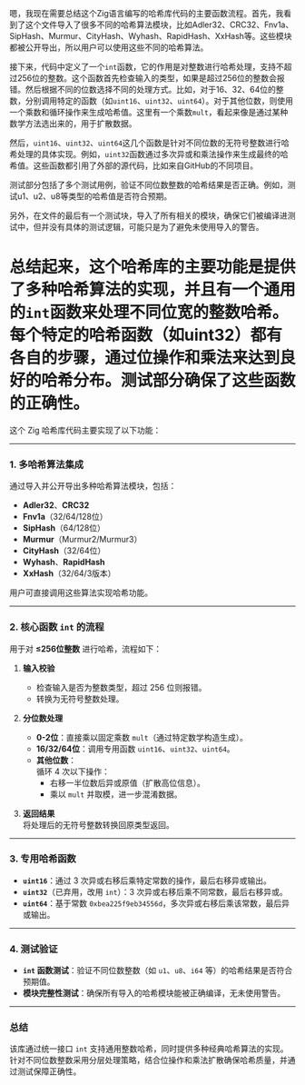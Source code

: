 嗯，我现在需要总结这个Zig语言编写的哈希库代码的主要函数流程。首先，我看到了这个文件导入了很多不同的哈希算法模块，比如Adler32、CRC32、Fnv1a、SipHash、Murmur、CityHash、Wyhash、RapidHash、XxHash等。这些模块都被公开导出，所以用户可以使用这些不同的哈希算法。

接下来，代码中定义了一个`int`函数，它的作用是对整数进行哈希处理，支持不超过256位的整数。这个函数首先检查输入的类型，如果是超过256位的整数会报错。然后根据不同的位数选择不同的处理方式。比如，对于16、32、64位的整数，分别调用特定的函数（如`uint16`、`uint32`、`uint64`）。对于其他位数，则使用一个乘数和循环操作来生成哈希值。这里有一个乘数`mult`，看起来像是通过某种数学方法选出来的，用于扩散数据。

然后，`uint16`、`uint32`、`uint64`这几个函数是针对不同位数的无符号整数进行哈希处理的具体实现。例如，`uint32`函数通过多次异或和乘法操作来生成最终的哈希值。这些函数都引用了外部的源代码，比如来自GitHub的不同项目。

测试部分包括了多个测试用例，验证不同位数整数的哈希结果是否正确。例如，测试u1、u2、u8等类型的哈希值是否符合预期。

另外，在文件的最后有一个测试块，导入了所有相关的模块，确保它们被编译进测试中，但并没有具体的测试逻辑，可能只是为了避免未使用导入的警告。

总结起来，这个哈希库的主要功能是提供了多种哈希算法的实现，并且有一个通用的`int`函数来处理不同位宽的整数哈希。每个特定的哈希函数（如uint32）都有各自的步骤，通过位操作和乘法来达到良好的哈希分布。测试部分确保了这些函数的正确性。
================================================
这个 Zig 哈希库代码主要实现了以下功能：

---

### **1. 多哈希算法集成**
通过导入并公开导出多种哈希算法模块，包括：
- **Adler32**、**CRC32**  
- **Fnv1a**（32/64/128位）  
- **SipHash**（64/128位）  
- **Murmur**（Murmur2/Murmur3）  
- **CityHash**（32/64位）  
- **Wyhash**、**RapidHash**  
- **XxHash**（32/64/3版本）  

用户可直接调用这些算法实现哈希功能。

---

### **2. 核心函数 `int` 的流程**
用于对 **≤256位整数** 进行哈希，流程如下：
1. **输入校验**  
   - 检查输入是否为整数类型，超过 256 位则报错。
   - 转换为无符号整数处理。

2. **分位数处理**  
   - **0-2位**：直接乘以固定乘数 `mult`（通过特定数学构造生成）。  
   - **16/32/64位**：调用专用函数 `uint16`、`uint32`、`uint64`。  
   - **其他位数**：  
     循环 4 次以下操作：  
     - 右移一半位数后异或原值（扩散高位信息）。  
     - 乘以 `mult` 并取模，进一步混淆数据。

3. **返回结果**  
   将处理后的无符号整数转换回原类型返回。

---

### **3. 专用哈希函数**
- **`uint16`**：通过 3 次异或右移后乘特定常数的操作，最后右移异或输出。  
- **`uint32`**（已弃用，改用 `int`）：3 次异或右移后乘不同常数，最后右移异或。  
- **`uint64`**：基于常数 `0xbea225f9eb34556d`，多次异或右移后乘该常数，最后异或输出。

---

### **4. 测试验证**
- **`int` 函数测试**：验证不同位数整数（如 `u1`、`u8`、`i64` 等）的哈希结果是否符合预期值。  
- **模块完整性测试**：确保所有导入的哈希模块能被正确编译，无未使用警告。

---

### **总结**
该库通过统一接口 `int` 支持通用整数哈希，同时提供多种经典哈希算法的实现。针对不同位数整数采用分层处理策略，结合位操作和乘法扩散确保哈希质量，并通过测试保障正确性。